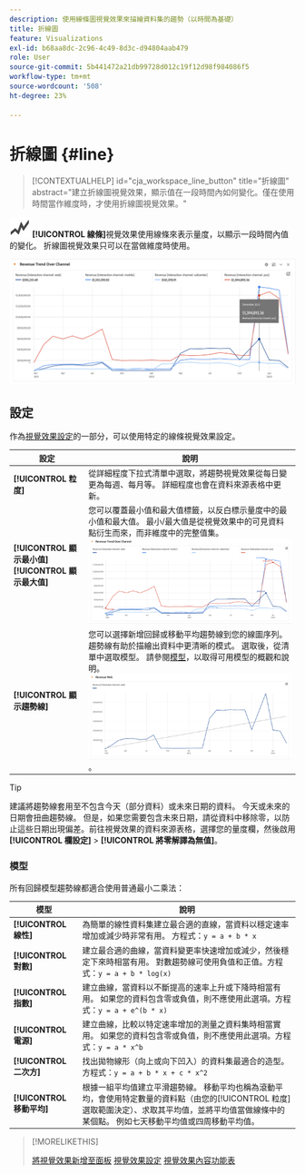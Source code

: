 ```yaml
---
description: 使用線條圖視覺效果來描繪資料集的趨勢（以時間為基礎）
title: 折線圖
feature: Visualizations
exl-id: b68aa8dc-2c96-4c49-8d3c-d94804aab479
role: User
source-git-commit: 5b441472a21db99728d012c19f12d98f984086f5
workflow-type: tm+mt
source-wordcount: '508'
ht-degree: 23%

---
```


# 折線圖 {#line}

<!-- markdownlint-disable MD034 -->

>[!CONTEXTUALHELP]
>id="cja_workspace_line_button"
>title="折線圖"
>abstract="建立折線圖視覺效果，顯示值在一段時間內如何變化。僅在使用時間當作維度時，才使用折線圖視覺效果。"

<!-- markdownlint-enable MD034 -->


![GraphTrend](/help/assets/icons/GraphTrend.svg) **[!UICONTROL 線條]**&#x200B;視覺效果使用線條來表示量度，以顯示一段時間內值的變化。 折線圖視覺效果只可以在當做維度時使用。

<!--
>[!NOTE]
>
>The Line visualization soon feature [intelligent captions](/help/analysis-workspace/visualizations/intelligent-captions.md).

The Line visualization represents metrics using a line to show how values change over a period of time. A line chart can be used only when time is used as a dimension.
-->

![折線圖視覺效果](assets/line-viz.png)


## 設定

作為[視覺效果設定](freeform-analysis-visualizations.md#settings)的一部分，可以使用特定的線條視覺效果設定。

| 設定 | 說明 |
|---|---|
| **[!UICONTROL 粒度]** | 從詳細程度下拉式清單中選取，將趨勢視覺效果從每日變更為每週、每月等。 詳細程度也會在資料來源表格中更新。 |
| **[!UICONTROL 顯示最小值]** <br/>**[!UICONTROL 顯示最大值&#x200B;]** | 您可以覆蓋最小值和最大值標籤，以反白標示量度中的最小值和最大值。 最小/最大值是從視覺效果中的可見資料點衍生而來，而非維度中的完整值集。<br/>![具有最小值和最大值標籤的覆蓋。](assets/min-max-labels.png) |
| **[!UICONTROL 顯示趨勢線]** | 您可以選擇新增回歸或移動平均趨勢線到您的線圖序列。 趨勢線有助於描繪出資料中更清晰的模式。 選取後，從清單中選取模型。 請參閱[模型](#models)，以取得可用模型的概觀和說明。<br/>![線性趨勢線](assets/show-linear-trendline.png)。 |

>[!TIP]
>
>建議將趨勢線套用至不包含今天（部分資料）或未來日期的資料。 今天或未來的日期會扭曲趨勢線。 但是，如果您需要包含未來日期，請從資料中移除零，以防止這些日期出現偏差。前往視覺效果的資料來源表格，選擇您的量度欄，然後啟用&#x200B;**[!UICONTROL 欄設定]** > **[!UICONTROL 將零解譯為無值]**。



### 模型

所有回歸模型趨勢線都適合使用普通最小二乘法：

| 模型 | 說明 |
| --- | --- |
| **[!UICONTROL 線性]** | 為簡單的線性資料集建立最合適的直線，當資料以穩定速率增加或減少時非常有用。 方程式：`y = a + b * x` |
| **[!UICONTROL 對數]** | 建立最合適的曲線，當資料變更率快速增加或減少，然後穩定下來時相當有用。 對數趨勢線可使用負值和正值。方程式：`y = a + b * log(x)` |
| **[!UICONTROL 指數]** | 建立曲線，當資料以不斷提高的速率上升或下降時相當有用。 如果您的資料包含零或負值，則不應使用此選項。方程式：`y = a + e^(b * x)` |
| **[!UICONTROL 電源]** | 建立曲線，比較以特定速率增加的測量之資料集時相當實用。 如果您的資料包含零或負值，則不應使用此選項。方程式：`y = a * x^b` |
| **[!UICONTROL 二次方]** | 找出拋物線形（向上或向下凹入）的資料集最適合的造型。 方程式：`y = a + b * x + c * x^2` |
| **[!UICONTROL 移動平均]** | 根據一組平均值建立平滑趨勢線。 移動平均也稱為滾動平均，會使用特定數量的資料點（由您的[!UICONTROL 粒度]選取範圍決定）、求取其平均值，並將平均值當做線條中的某個點。 例如七天移動平均值或四周移動平均值。 |

>[!MORELIKETHIS]
>
>[將視覺效果新增至面板](/help/analysis-workspace/visualizations/freeform-analysis-visualizations.md#add-visualizations-to-a-panel)
>[視覺效果設定](/help/analysis-workspace/visualizations/freeform-analysis-visualizations.md#settings)
>[視覺效果內容功能表](/help/analysis-workspace/visualizations/freeform-analysis-visualizations.md#context-menu)
>


